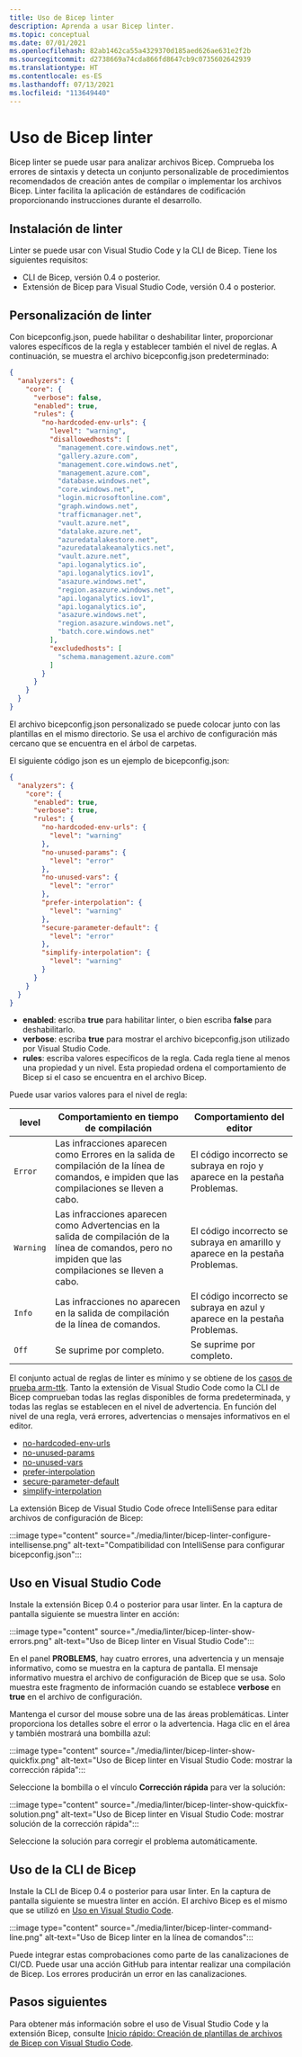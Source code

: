 ```yaml
---
title: Uso de Bicep linter
description: Aprenda a usar Bicep linter.
ms.topic: conceptual
ms.date: 07/01/2021
ms.openlocfilehash: 82ab1462ca55a4329370d185aed626ae631e2f2b
ms.sourcegitcommit: d2738669a74cda866fd8647cb9c0735602642939
ms.translationtype: HT
ms.contentlocale: es-ES
ms.lasthandoff: 07/13/2021
ms.locfileid: "113649440"
---
```

# <a name="use-bicep-linter"></a>Uso de Bicep linter

Bicep linter se puede usar para analizar archivos Bicep. Comprueba los errores de sintaxis y detecta un conjunto personalizable de procedimientos recomendados de creación antes de compilar o implementar los archivos Bicep. Linter facilita la aplicación de estándares de codificación proporcionando instrucciones durante el desarrollo.

## <a name="install-linter"></a>Instalación de linter

Linter se puede usar con Visual Studio Code y la CLI de Bicep. Tiene los siguientes requisitos:

- CLI de Bicep, versión 0.4 o posterior.
- Extensión de Bicep para Visual Studio Code, versión 0.4 o posterior.

## <a name="customize-linter"></a>Personalización de linter

Con bicepconfig.json, puede habilitar o deshabilitar linter, proporcionar valores específicos de la regla y establecer también el nivel de reglas. A continuación, se muestra el archivo bicepconfig.json predeterminado:

```json
{
  "analyzers": {
    "core": {
      "verbose": false,
      "enabled": true,
      "rules": {
        "no-hardcoded-env-urls": {
          "level": "warning",
          "disallowedhosts": [
            "management.core.windows.net",
            "gallery.azure.com",
            "management.core.windows.net",
            "management.azure.com",
            "database.windows.net",
            "core.windows.net",
            "login.microsoftonline.com",
            "graph.windows.net",
            "trafficmanager.net",
            "vault.azure.net",
            "datalake.azure.net",
            "azuredatalakestore.net",
            "azuredatalakeanalytics.net",
            "vault.azure.net",
            "api.loganalytics.io",
            "api.loganalytics.iov1",
            "asazure.windows.net",
            "region.asazure.windows.net",
            "api.loganalytics.iov1",
            "api.loganalytics.io",
            "asazure.windows.net",
            "region.asazure.windows.net",
            "batch.core.windows.net"
          ],
          "excludedhosts": [
            "schema.management.azure.com"
          ]
        }
      }
    }
  }
}
```

El archivo bicepconfig.json personalizado se puede colocar junto con las plantillas en el mismo directorio. Se usa el archivo de configuración más cercano que se encuentra en el árbol de carpetas.

El siguiente código json es un ejemplo de bicepconfig.json:

```json
{
  "analyzers": {
    "core": {
      "enabled": true,
      "verbose": true,
      "rules": {
        "no-hardcoded-env-urls": {
          "level": "warning"
        },
        "no-unused-params": {
          "level": "error"
        },
        "no-unused-vars": {
          "level": "error"
        },
        "prefer-interpolation": {
          "level": "warning"
        },
        "secure-parameter-default": {
          "level": "error"
        },
        "simplify-interpolation": {
          "level": "warning"
        }
      }
    }
  }
}
```

- **enabled**: escriba **true** para habilitar linter, o bien escriba **false** para deshabilitarlo.
- **verbose**: escriba **true** para mostrar el archivo bicepconfig.json utilizado por Visual Studio Code.
- **rules**: escriba valores específicos de la regla. Cada regla tiene al menos una propiedad y un nivel. Esta propiedad ordena el comportamiento de Bicep si el caso se encuentra en el archivo Bicep.

Puede usar varios valores para el nivel de regla:

| **level**  | **Comportamiento en tiempo de compilación** | **Comportamiento del editor** |
|--|--|--|
| `Error` | Las infracciones aparecen como Errores en la salida de compilación de la línea de comandos, e impiden que las compilaciones se lleven a cabo. | El código incorrecto se subraya en rojo y aparece en la pestaña Problemas. |
| `Warning` | Las infracciones aparecen como Advertencias en la salida de compilación de la línea de comandos, pero no impiden que las compilaciones se lleven a cabo. | El código incorrecto se subraya en amarillo y aparece en la pestaña Problemas. |
| `Info` | Las infracciones no aparecen en la salida de compilación de la línea de comandos. | El código incorrecto se subraya en azul y aparece en la pestaña Problemas. |
| `Off` | Se suprime por completo. | Se suprime por completo. |

El conjunto actual de reglas de linter es mínimo y se obtiene de los [casos de prueba arm-ttk](../templates/template-test-cases.md). Tanto la extensión de Visual Studio Code como la CLI de Bicep comprueban todas las reglas disponibles de forma predeterminada, y todas las reglas se establecen en el nivel de advertencia. En función del nivel de una regla, verá errores, advertencias o mensajes informativos en el editor.

- [no-hardcoded-env-urls](https://github.com/Azure/bicep/blob/main/docs/linter-rules/no-hardcoded-env-urls.md)
- [no-unused-params](https://github.com/Azure/bicep/blob/main/docs/linter-rules/no-unused-params.md)
- [no-unused-vars](https://github.com/Azure/bicep/blob/main/docs/linter-rules/no-unused-vars.md)
- [prefer-interpolation](https://github.com/Azure/bicep/blob/main/docs/linter-rules/prefer-interpolation.md)
- [secure-parameter-default](https://github.com/Azure/bicep/blob/main/docs/linter-rules/secure-parameter-default.md)
- [simplify-interpolation](https://github.com/Azure/bicep/blob/main/docs/linter-rules/simplify-interpolation.md)

La extensión Bicep de Visual Studio Code ofrece IntelliSense para editar archivos de configuración de Bicep:

:::image type="content" source="./media/linter/bicep-linter-configure-intellisense.png" alt-text="Compatibilidad con IntelliSense para configurar bicepconfig.json":::

## <a name="use-in-visual-studio-code"></a>Uso en Visual Studio Code

Instale la extensión Bicep 0.4 o posterior para usar linter.  En la captura de pantalla siguiente se muestra linter en acción:

:::image type="content" source="./media/linter/bicep-linter-show-errors.png" alt-text="Uso de Bicep linter en Visual Studio Code":::

En el panel **PROBLEMS**, hay cuatro errores, una advertencia y un mensaje informativo, como se muestra en la captura de pantalla.  El mensaje informativo muestra el archivo de configuración de Bicep que se usa. Solo muestra este fragmento de información cuando se establece **verbose** en **true** en el archivo de configuración.

Mantenga el cursor del mouse sobre una de las áreas problemáticas. Linter proporciona los detalles sobre el error o la advertencia. Haga clic en el área y también mostrará una bombilla azul:

:::image type="content" source="./media/linter/bicep-linter-show-quickfix.png" alt-text="Uso de Bicep linter en Visual Studio Code: mostrar la corrección rápida":::

Seleccione la bombilla o el vínculo **Corrección rápida** para ver la solución:

:::image type="content" source="./media/linter/bicep-linter-show-quickfix-solution.png" alt-text="Uso de Bicep linter en Visual Studio Code: mostrar solución de la corrección rápida":::

Seleccione la solución para corregir el problema automáticamente.

## <a name="use-in-bicep-cli"></a>Uso de la CLI de Bicep

Instale la CLI de Bicep 0.4 o posterior para usar linter.  En la captura de pantalla siguiente se muestra linter en acción. El archivo Bicep es el mismo que se utilizó en [Uso en Visual Studio Code](#use-in-visual-studio-code).

:::image type="content" source="./media/linter/bicep-linter-command-line.png" alt-text="Uso de Bicep linter en la línea de comandos":::

Puede integrar estas comprobaciones como parte de las canalizaciones de CI/CD. Puede usar una acción GitHub para intentar realizar una compilación de Bicep. Los errores producirán un error en las canalizaciones.

## <a name="next-steps"></a>Pasos siguientes

Para obtener más información sobre el uso de Visual Studio Code y la extensión Bicep, consulte [Inicio rápido: Creación de plantillas de archivos de Bicep con Visual Studio Code](./quickstart-create-bicep-use-visual-studio-code.md).
